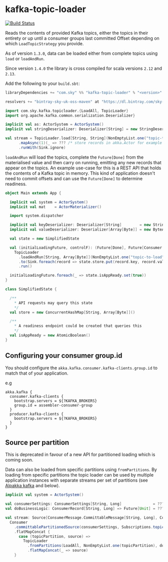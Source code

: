 # kafka-topic-loader

[![Build Status](https://app.travis-ci.com/sky-uk/kafka-topic-loader.svg?branch=master)](https://app.travis-ci.com/sky-uk/kafka-topic-loader)

Reads the contents of provided Kafka topics, either the topics in their entirety or up until a consumer groups last committed Offset depending on which `LoadTopicStrategy` you provide.

As of version `1.3.0`, data can be loaded either from complete topics using `load` or `loadAndRun`.

Since version `1.4.0` the library is cross compiled for scala versions `2.12` and `2.13`.

Add the following to your `build.sbt`:

```scala
libraryDependencies += "com.sky" %% "kafka-topic-loader" % "<version>"

resolvers += "bintray-sky-uk-oss-maven" at "https://dl.bintray.com/sky-uk/oss-maven"
```

```scala
import com.sky.kafka.topicloader.{LoadAll, TopicLoader}
import org.apache.kafka.common.serialization.Deserializer}

implicit val as: ActorSystem = ActorSystem()
implicit val stringDeserializer: Deserializer[String] = new StringDeserializer

val stream = TopicLoader.load[String, String](NonEmptyList.one("topic-to-load"), LoadAll)
      .mapAsync(1)(_ => ??? /* store records in akka.Actor for example */)
      .runWith(Sink.ignore)
```

`loadAndRun` will load the topics, complete the `Future[Done]` from the materialised value and then carry on
running, emitting any new records that appear on the topics. An example use-case for this is a REST API that holds the
contents of a Kafka topic in memory. This kind of application doesn't need to commit offsets and can use the `Future[Done]` to determine readiness.

```scala
object Main extends App {

  implicit val system = ActorSystem()
  implicit val mat    = ActorMaterializer()

  import system.dispatcher

  implicit val keyDeserializer: Deserializer[String]        = new StringDeserializer
  implicit val valueDeserializer: Deserializer[Array[Byte]] = new ByteArrayDeserializer

  val state = new SimplifiedState

  val (initialLoadingFuture, controlF): (Future[Done], Future[Consumer.Control]) =
    TopicLoader
      .loadAndRun[String, Array[Byte]](NonEmptyList.one("topic-to-load"))
      .to(Sink.foreach(record => state.store.put(record.key, record.value)))
      .run()

  initialLoadingFuture.foreach(_ => state.isAppReady.set(true))
}

class SimplifiedState {

  /**
    * API requests may query this state
    */
  val store = new ConcurrentHashMap[String, Array[Byte]]()

  /**
    * A readiness endpoint could be created that queries this
    */
  val isAppReady = new AtomicBoolean()
}
```

## Configuring your consumer group.id

You should configure the `akka.kafka.consumer.kafka-clients.group.id` to match that of your application.

e.g

```
akka.kafka {
  consumer.kafka-clients {
    bootstrap.servers = ${?KAFKA_BROKERS}
    group.id = assembler-consumer-group
  }
  producer.kafka-clients {
    bootstrap.servers = ${?KAFKA_BROKERS}
  }
}
```

## Source per partition

This is deprecated in favour of a new API for partitioned loading which is coming soon.

Data can also be loaded from specific partitions using `fromPartitions`. By loading from specific partitions the topic
loader can be used by multiple application instances with separate streams per set of partitions (see [Alpakka kafka](https://doc.akka.io/docs/akka-stream-kafka/current/consumer.html#source-per-partition) and below).

```scala
implicit val system = ActorSystem()

val consumerSettings: ConsumerSettings[String, Long]              = ???
val doBusinessLogic: ConsumerRecord[String, Long] => Future[Unit] = ???

val stream: Source[ConsumerMessage.CommittableMessage[String, Long], Consumer.Control] =
  Consumer
    .committablePartitionedSource(consumerSettings, Subscriptions.topics("topic-to-load"))
    .flatMapConcat {
      case (topicPartition, source) =>
        TopicLoader
          .fromPartitions(LoadAll, NonEmptyList.one(topicPartition), doBusinessLogic, new LongDeserializer())
          .flatMapConcat(_ => source)
    }
```
